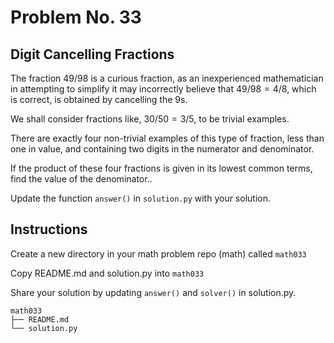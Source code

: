 # Problem No. 33

## Digit Cancelling Fractions

The fraction $49/98$ is a curious fraction, as an inexperienced mathematician in attempting to simplify it may incorrectly believe that $49/98 = 4/8$, which is correct, is obtained by cancelling the $9$s.

We shall consider fractions like, $30/50 = 3/5$, to be trivial examples.

There are exactly four non-trivial examples of this type of fraction, less than one in value, and containing two digits in the numerator and denominator.

If the product of these four fractions is given in its lowest common terms, find the value of the denominator..

Update the function `answer()` in `solution.py` with your solution.

## Instructions

Create a new directory in your math problem repo (math) called `math033`

Copy README.md and solution.py into `math033`

Share your solution by updating `answer()` and `solver()` in solution.py.

```
math033
├── README.md
└── solution.py
``` 
